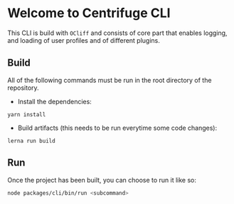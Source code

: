 # Welcome to Centrifuge CLI
This CLI is build with `OCliff` and consists of core part that enables logging, and loading of user profiles
and of different plugins.

## Build
All of the following commands must be run in the root directory of the repository.

* Install the dependencies:

```shell=
yarn install
```

* Build artifacts (this needs to be run everytime some code changes):

```shell=
lerna run build
```

## Run

Once the project has been built, you can choose to run it like so:

```bash
node packages/cli/bin/run <subcommand>
```
